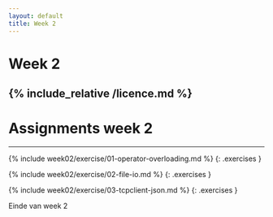 ```yaml
---
layout: default
title: Week 2
---
```

# Week 2
{% include_relative /licence.md %}
---

# Assignments week 2
---

{% include week02/exercise/01-operator-overloading.md %}
{: .exercises }

{% include week02/exercise/02-file-io.md %}
{: .exercises }

{% include week02/exercise/03-tcpclient-json.md %}
{: .exercises }

Einde van week 2

